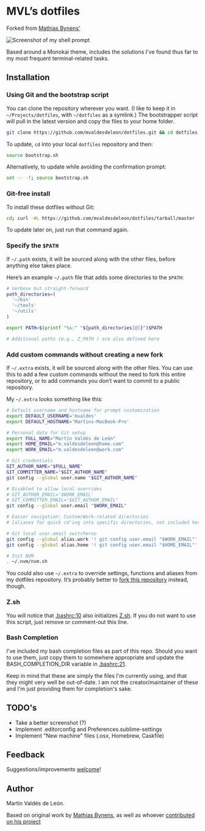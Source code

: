 # MVL’s dotfiles

Forked from [Mathias Bynens'](https://github.com/mathiasbynens/dotfiles)

![Screenshot of my shell prompt](http://i.imgur.com/ro9VoAd.png)

Based around a Monokai theme, includes the solutions I've found thus far to my most frequent terminal-related tasks.

## Installation

### Using Git and the bootstrap script

You can clone the repository wherever you want. (I like to keep it in `~/Projects/dotfiles`, with `~/dotfiles` as a symlink.) The bootstrapper script will pull in the latest version and copy the files to your home folder.

```bash
git clone https://github.com/mvaldesdeleon/dotfiles.git && cd dotfiles && source bootstrap.sh
```

To update, `cd` into your local `dotfiles` repository and then:

```bash
source bootstrap.sh
```

Alternatively, to update while avoiding the confirmation prompt:

```bash
set -- -f; source bootstrap.sh
```

### Git-free install

To install these dotfiles without Git:

```bash
cd; curl -#L https://github.com/mvaldesdeleon/dotfiles/tarball/master | tar -xzv --strip-components 1 --exclude={README.md,bootstrap.sh,LICENSE-MIT.txt}
```

To update later on, just run that command again.

### Specify the `$PATH`

If `~/.path` exists, it will be sourced along with the other files, before anything else takes place.

Here’s an example `~/.path` file that adds some directories to the `$PATH`:

```bash
# Verbose but straight-forward
path_directories=(
  '~/bin'
  '~/tools'
  '~/utils'
)

export PATH=$(printf "%s:" "${path_directories[@]}")$PATH

# Additional paths (e.g., Z_PATH ) are also defined here
```

### Add custom commands without creating a new fork

If `~/.extra` exists, it will be sourced along with the other files. You can use this to add a few custom commands without the need to fork this entire repository, or to add commands you don’t want to commit to a public repository.

My `~/.extra` looks something like this:

```bash
# Default username and hostname for prompt customization
export DEFAULT_USERNAME='mvaldes'
export DEFAULT_HOSTNAME='Martins-MacBook-Pro'

# Personal data for Git setup
export FULL_NAME="Martín Valdés de León"
export HOME_EMAIL="m.valdesdeleon@home.com"
export WORK_EMAIL="m.valdesdeleon@work.com"

# Git credentials
GIT_AUTHOR_NAME="$FULL_NAME"
GIT_COMMITTER_NAME="$GIT_AUTHOR_NAME"
git config --global user.name "$GIT_AUTHOR_NAME"

# Disabled to allow local overrides
# GIT_AUTHOR_EMAIL='$WORK_EMAIL'
# GIT_COMMITTER_EMAIL="$GIT_AUTHOR_EMAIL"
git config --global user.email "$WORK_EMAIL"

# Easier navigation: Custom/Work-related directories
# [aliases for quick cd'ing into specific directories, not included here]

# Git local user.email switcheroo
git config --global alias.work '! git config user.email "$WORK_EMAIL"'
git config --global alias.home '! git config user.email "$HOME_EMAIL"'

# Init NVM
. ~/.nvm/nvm.sh
```

You could also use `~/.extra` to override settings, functions and aliases from my dotfiles repository. It’s probably better to [fork this repository](https://github.com/mvaldesdeleon/dotfiles/fork) instead, though.

### Z.sh

You will notice that [.bashrc:10](.bashrc) also initializes [Z.sh](https://github.com/rupa/z). If you do not want to use this script, just remove or comment-out this line.

### Bash Completion

I've included my bash completion files as part of this repo. Should you want to use them, just copy them to somewhere appropriate and update the BASH_COMPLETION_DIR variable in [.bashrc:21](.bashrc).

Keep in mind that these are simply the files I'm currently using, and that they might very well be out-of-date. I am not the creator/maintainer of these and I'm just providing them for completion's sake.

## TODO's

* Take a better screenshot (?)
* Implement .editorconfig and Preferences.sublime-settings
* Implement "New machine" files (.osx, Homebrew, Caskfile)

## Feedback

Suggestions/improvements
[welcome](https://github.com/mvaldesdeleon/dotfiles/issues)!

## Author

Martín Valdés de León.

Based on original work by [Mathias Bynens](https://github.com/mathiasbynens), as well as whoever [contributed on his project](https://github.com/mathiasbynens/dotfiles/contributors)